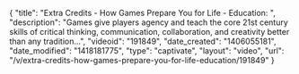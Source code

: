 {
    "title": "Extra Credits - How Games Prepare You for Life - Education: ",
    "description": "Games give players agency and teach the core 21st century skills of critical thinking, communication, collaboration, and creativity better than any tradition...",
    "videoid": "191849",
    "date_created": "1406055181",
    "date_modified": "1418181775",
    "type": "captivate",
    "layout": "video",
    "url": "\/v\/extra-credits-how-games-prepare-you-for-life-education\/191849"
}
